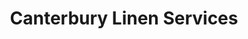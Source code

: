 ---
title: "Canterbury Linen Services"
url: /christchurch/canterbury-linen-services/
shop: laundry
---